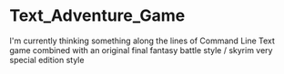 # Text_Adventure_Game
I'm currently thinking something along the lines of Command Line Text game combined with an original final fantasy battle style / skyrim very special edition style
